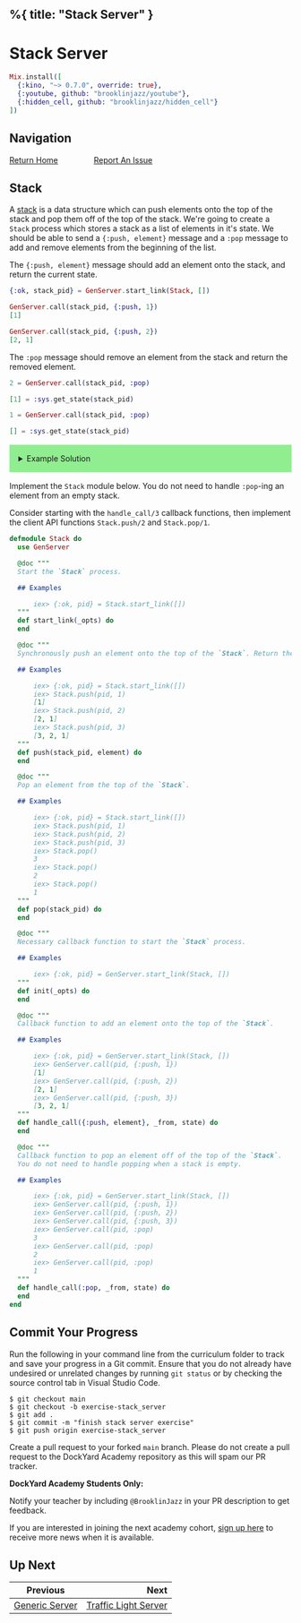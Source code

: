 %{
  title: "Stack Server"
}
---
# Stack Server

```elixir
Mix.install([
  {:kino, "~> 0.7.0", override: true},
  {:youtube, github: "brooklinjazz/youtube"},
  {:hidden_cell, github: "brooklinjazz/hidden_cell"}
])
```

## Navigation

[Return Home](../start.livemd)<span style="padding: 0 30px"></span>
[Report An Issue](https://github.com/DockYard-Academy/beta_curriculum/issues/new?assignees=&labels=&template=issue.md&title=)

## Stack

A [stack](https://en.wikipedia.org/wiki/Stack_(abstract_data_type)) is a data structure which can push elements onto the top of the stack and pop them off of the top of the stack.
We're going to create a `Stack` process which stores a stack as a list of elements in it's state. We should be able to send a `{:push, element}` message and a `:pop` message
to add and remove elements from the beginning of the list.

The `{:push, element}` message should add an element onto the stack, and return the current state.

<!-- livebook:{"force_markdown":true} -->

```elixir
{:ok, stack_pid} = GenServer.start_link(Stack, [])

GenServer.call(stack_pid, {:push, 1})
[1]

GenServer.call(stack_pid, {:push, 2})
[2, 1]
```

The `:pop` message should remove an element from the stack and return the removed element.

<!-- livebook:{"force_markdown":true} -->

```elixir
2 = GenServer.call(stack_pid, :pop)

[1] = :sys.get_state(stack_pid)

1 = GenServer.call(stack_pid, :pop)

[] = :sys.get_state(stack_pid)
```

<details style="background-color: lightgreen; padding: 1rem; margin: 1rem 0;">
<summary>Example Solution</summary>

```elixir
defmodule Stack do
  use GenServer

  def start_link(_opts) do
    GenServer.start_link(__MODULE__, [])
  end

  def push(stack_pid, element) do
    GenServer.call(stack_pid, {:push, element})
  end

  def pop(stack_pid) do
    GenServer.call(stack_pid, :pop)
  end

  def init(_opts) do
    {:ok, []}
  end

  def handle_call({:push, element}, _from, state) do
    new_state = [element | state]
    {:reply, new_state, new_state}
  end

  def handle_call(:pop, _from, state) do
    [head | tail] = state
    {:reply, head, tail}
  end
end
```

</details>

Implement the `Stack` module below. You do not need to handle `:pop`-ing an element from an empty stack.

Consider starting with the `handle_call/3` callback functions, then implement the client API functions `Stack.push/2` and `Stack.pop/1`.

```elixir
defmodule Stack do
  use GenServer

  @doc """
  Start the `Stack` process.

  ## Examples

      iex> {:ok, pid} = Stack.start_link([])
  """
  def start_link(_opts) do
  end

  @doc """
  Synchronously push an element onto the top of the `Stack`. Return the current stack.

  ## Examples

      iex> {:ok, pid} = Stack.start_link([])
      iex> Stack.push(pid, 1)
      [1]
      iex> Stack.push(pid, 2)
      [2, 1]
      iex> Stack.push(pid, 3)
      [3, 2, 1]
  """
  def push(stack_pid, element) do
  end

  @doc """
  Pop an element from the top of the `Stack`.

  ## Examples

      iex> {:ok, pid} = Stack.start_link([])
      iex> Stack.push(pid, 1)
      iex> Stack.push(pid, 2)
      iex> Stack.push(pid, 3)
      iex> Stack.pop()
      3
      iex> Stack.pop()
      2
      iex> Stack.pop()
      1
  """
  def pop(stack_pid) do
  end

  @doc """
  Necessary callback function to start the `Stack` process.

  ## Examples

      iex> {:ok, pid} = GenServer.start_link(Stack, []) 
  """
  def init(_opts) do
  end

  @doc """
  Callback function to add an element onto the top of the `Stack`.

  ## Examples

      iex> {:ok, pid} = GenServer.start_link(Stack, [])
      iex> GenServer.call(pid, {:push, 1})
      [1]
      iex> GenServer.call(pid, {:push, 2})
      [2, 1]
      iex> GenServer.call(pid, {:push, 3})
      [3, 2, 1]
  """
  def handle_call({:push, element}, _from, state) do
  end

  @doc """
  Callback function to pop an element off of the top of the `Stack`.
  You do not need to handle popping when a stack is empty.

  ## Examples

      iex> {:ok, pid} = GenServer.start_link(Stack, [])
      iex> GenServer.call(pid, {:push, 1})
      iex> GenServer.call(pid, {:push, 2})
      iex> GenServer.call(pid, {:push, 3})
      iex> GenServer.call(pid, :pop)
      3
      iex> GenServer.call(pid, :pop)
      2
      iex> GenServer.call(pid, :pop)
      1
  """
  def handle_call(:pop, _from, state) do
  end
end
```

## Commit Your Progress

Run the following in your command line from the curriculum folder to track and save your progress in a Git commit.
Ensure that you do not already have undesired or unrelated changes by running `git status` or by checking the source control tab in Visual Studio Code.

```
$ git checkout main
$ git checkout -b exercise-stack_server
$ git add .
$ git commit -m "finish stack server exercise"
$ git push origin exercise-stack_server
```

Create a pull request to your forked `main` branch. Please do not create a pull request to the DockYard Academy repository as this will spam our PR tracker.

**DockYard Academy Students Only:**

Notify your teacher by including `@BrooklinJazz` in your PR description to get feedback.

If you are interested in joining the next academy cohort, [sign up here](https://academy.dockyard.com/) to receive more news when it is available.

## Up Next

| Previous                                           | Next                                                             |
| -------------------------------------------------- | ---------------------------------------------------------------: |
| [Generic Server](../reading/generic_server.livemd) | [Traffic Light Server](../exercises/traffic_light_server.livemd) |

